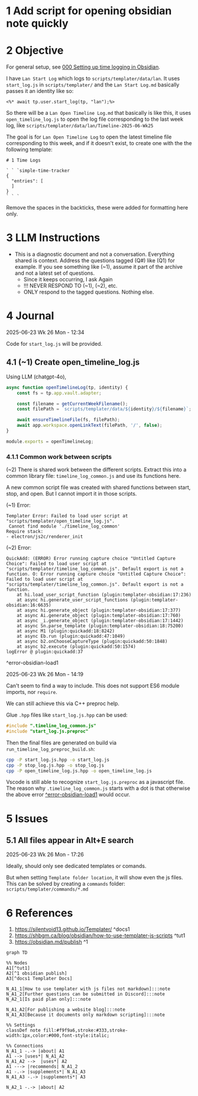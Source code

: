 # 1 Add script for opening obsidian note quickly

# 2 Objective

For general setup, see [000 Setting up time logging in Obsidian](../../../topics/tooling/obsidian/entries/2025/000%20Setting%20up%20time%20logging%20in%20Obsidian.md).

I have `Lan Start Log` which logs to `scripts/templater/data/lan`. It uses `start_log.js` in `scripts/templater/` and the `Lan Start Log.md` basically passes it an identity like so:

````
<%*	await tp.user.start_log(tp, "lan");%>
````

So there will be a `Lan Open Timeline Log.md` that basically is like this, it uses `open_timeline_log.js` to open the log file corresponding to the last week log, like `scripts/templater/data/lan/Timeline-2025-06-Wk25`

The goal is for `Lan Open Timeline Log` to open the latest timeline file corresponding to this week, and if it doesn't exist, to create one with the the following template:

````
# 1 Time Logs

` ` `simple-time-tracker
{
  "entries": [
  ]
}
` ` `

````

Remove the spaces in the backticks, these were added for formatting here only.

# 3 LLM Instructions

* This is a diagnostic document and not a conversation. Everything shared is context. Address the questions tagged (Q#) like (Q1) for example. If you see something like (~1), assume it part of the archive and not a latest set of questions.
  * Since it keeps occurring, I ask Again
  * !!! NEVER RESPOND TO (~1), (~2), etc.
  * ONLY respond to the tagged questions. Nothing else.

# 4 Journal

2025-06-23 Wk 26 Mon - 12:34

Code for `start_log.js` will be provided.

## 4.1 (~1) Create open_timeline_log.js

Using LLM (chatgpt-4o),

````js
async function openTimelineLog(tp, identity) {
	const fs = tp.app.vault.adapter;

	const filename = getCurrentWeekFilename();
	const filePath = `scripts/templater/data/${identity}/${filename}`;

	await ensureTimelineFile(fs, filePath);
	await app.workspace.openLinkText(filePath, '/', false);
}

module.exports = openTimelineLog;
````

### 4.1.1 Common work between scripts

(~2) There is shared work between the different scripts. Extract this into a common library file: `timeline_log_common.js` and use its functions here.

A new common script file was created with shared functions between start, stop, and open. But I cannot import it in those scripts.

(~1) Error:

````
Templater Error: Failed to load user script at "scripts/templater/open_timeline_log.js". 
 Cannot find module './timeline_log_common'
Require stack:
- electron/js2c/renderer_init
````

(~2) Error:

````
QuickAdd: (ERROR) Error running capture choice "Untitled Capture Choice": Failed to load user script at "scripts/templater/timeline_log_common.js". Default export is not a function. O: Error running capture choice "Untitled Capture Choice": Failed to load user script at "scripts/templater/timeline_log_common.js". Default export is not a function.
    at hi.load_user_script_function (plugin:templater-obsidian:17:236)
    at async hi.generate_user_script_functions (plugin:templater-obsidian:16:6635)
    at async hi.generate_object (plugin:templater-obsidian:17:377)
    at async Ai.generate_object (plugin:templater-obsidian:17:760)
    at async _i.generate_object (plugin:templater-obsidian:17:1442)
    at async Sn.parse_template (plugin:templater-obsidian:18:75200)
    at async M1 (plugin:quickadd:18:8242)
    at async Eb.run (plugin:quickadd:47:1049)
    at async b2.onChooseCaptureType (plugin:quickadd:50:1848)
    at async b2.execute (plugin:quickadd:50:1574)
logError @ plugin:quickadd:37
````

<a name="error-obsidian-load1" />^error-obsidian-load1

2025-06-23 Wk 26 Mon - 14:19

Can't seem to find a way to include. This does not support ES6 module imports, nor `require`.

We can still achieve this via C++ preproc help.

Glue `.hpp` files like `start_log.js.hpp` can be used:

````cpp
#include ".timeline_log_common.js"
#include "start_log.js.preproc"
````

Then the final files are generated on build via `run_timeline_log_preproc_build.sh`:

````sh
cpp -P start_log.js.hpp -o start_log.js
cpp -P stop_log.js.hpp -o stop_log.js
cpp -P open_timeline_log.js.hpp -o open_timeline_log.js
````

Vscode is still able to recognize `start_log.js.preproc` as a javascript file. The reason why `.timeline_log_common.js` starts with a dot is that otherwise the above error [^error-obsidian-load1](Wk%2026%20000%20Add%20script%20for%20opening%20obsidian%20note%20quickly.md#error-obsidian-load1) would occur.

# 5 Issues

## 5.1 All files appear in Alt+E search

2025-06-23 Wk 26 Mon - 17:26

Ideally, should only see dedicated templates or comands.

But when setting `Template folder location`, it will show even the js files. This can be solved by creating a `commands` folder:  `scripts/templater/commands/*.md`

# 6 References

1. https://silentvoid13.github.io/Templater/ <a name="docs1" />^docs1
1. https://shbgm.ca/blog/obsidian/how-to-use-templater-js-scripts <a name="tut1" />^tut1
1. https://obsidian.md/publish ^1

````mermaid
graph TD

%% Nodes
A1[^tut1]
A2[^1 obsidian publish]
A3[^docs1 Templater Docs]

N_A1_1[How to use templater with js files not markdown]:::note
N_A1_2[Further questions can be submitted in Discord]:::note
N_A2_1[Is paid plan only]:::note

N_A1_A2[For publishing a website blog]:::note
N_A1_A3[Because it documents only markdown scripting]:::note

%% Settings
classDef note fill:#f9f9a6,stroke:#333,stroke-width:1px,color:#000,font-style:italic;

%% Connections
N_A1_1 -.-> |about| A1
A1 --> |uses*| N_A1_A2
N_A1_A2 -->  |uses*| A2
A1 ---> |recommends| N_A1_2
A1 -.-> |supplements*| N_A1_A3
N_A1_A3 -.-> |supplements*| A3

N_A2_1 -.-> |about| A2

````

